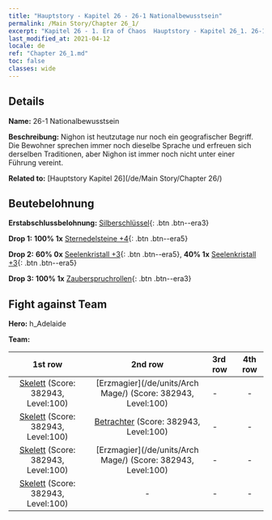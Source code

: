 ```yaml
---
title: "Hauptstory - Kapitel 26 - 26-1 Nationalbewusstsein"
permalink: /Main Story/Chapter 26_1/
excerpt: "Kapitel 26 - 1. Era of Chaos  Hauptstory - Kapitel 26_1. 26-1 Nationalbewusstsein"
last_modified_at: 2021-04-12
locale: de
ref: "Chapter 26_1.md"
toc: false
classes: wide
---
```


## Details

 **Name:** 26-1 Nationalbewusstsein

 **Beschreibung:** Nighon ist heutzutage nur noch ein geografischer Begriff. Die Bewohner sprechen immer noch dieselbe Sprache und erfreuen sich derselben Traditionen, aber Nighon ist immer noch nicht unter einer Führung vereint.

 **Related to:** [Hauptstory Kapitel 26](/de/Main Story/Chapter 26/)

## Beutebelohnung

 **Erstabschlussbelohnung:** [Silberschlüssel](/de/Items/con_693/){: .btn .btn--era3}

 **Drop 1:** **100% 1x** [Sternedelsteine +4](/de/Items/mat_93/){: .btn .btn--era5}

 **Drop 2:** **60% 0x** [Seelenkristall +3](/de/Items/mat_87/){: .btn .btn--era5}, **40% 1x** [Seelenkristall +3](/de/Items/mat_87/){: .btn .btn--era5}

 **Drop 3:** **100% 1x** [Zauberspruchrollen](/de/Items/con_694/){: .btn .btn--era3}


## Fight against Team
 **Hero:** h_Adelaide

 **Team:**


  | 1st row | 2nd row | 3rd row | 4th row |
  |:----:|:----:|:----|:----:|
  | [Skelett](/de/units/Skeleton/) (Score: 382943, Level:100)  | [Erzmagier](/de/units/Arch Mage/) (Score: 382943, Level:100)  | - | - |
  | [Skelett](/de/units/Skeleton/) (Score: 382943, Level:100)  | [Betrachter](/de/units/Beholder/) (Score: 382943, Level:100)  | - | - |
  | [Skelett](/de/units/Skeleton/) (Score: 382943, Level:100)  | [Erzmagier](/de/units/Arch Mage/) (Score: 382943, Level:100)  | - | - |
  | [Skelett](/de/units/Skeleton/) (Score: 382943, Level:100)  | - | - | - |


